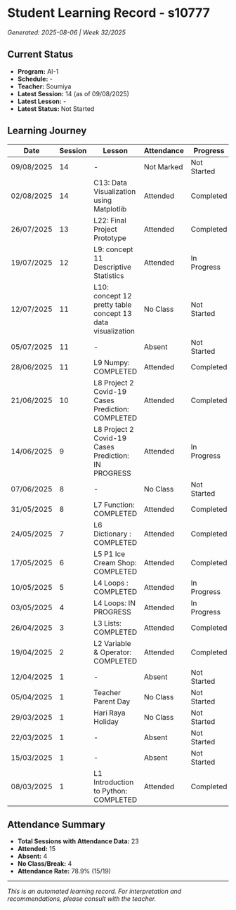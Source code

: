 # Student Learning Record - s10777
*Generated: 2025-08-06 | Week 32/2025*

## Current Status
- **Program:** AI-1
- **Schedule:**  -
- **Teacher:** Soumiya
- **Latest Session:** 14 (as of 09/08/2025)
- **Latest Lesson:** -
- **Latest Status:** Not Started

## Learning Journey
| Date | Session | Lesson | Attendance | Progress |
|------|---------|--------|------------|----------|
| 09/08/2025 | 14 | - | Not Marked | Not Started |
| 02/08/2025 | 14 | C13: Data Visualization using Matplotlib | Attended | Completed |
| 26/07/2025 | 13 | L22: Final Project Prototype | Attended | Completed |
| 19/07/2025 | 12 | L9: concept 11 Descriptive Statistics | Attended | In Progress |
| 12/07/2025 | 11 | L10: concept 12 pretty table concept 13 data visualization | No Class | Not Started |
| 05/07/2025 | 11 | - | Absent | Not Started |
| 28/06/2025 | 11 | L9 Numpy: COMPLETED | Attended | Completed |
| 21/06/2025 | 10 | L8 Project 2 Covid-19 Cases Prediction: COMPLETED | Attended | Completed |
| 14/06/2025 | 9 | L8 Project 2 Covid-19 Cases Prediction: IN PROGRESS | Attended | In Progress |
| 07/06/2025 | 8 | - | No Class | Not Started |
| 31/05/2025 | 8 | L7 Function: COMPLETED | Attended | Completed |
| 24/05/2025 | 7 | L6 Dictionary : COMPLETED | Attended | Completed |
| 17/05/2025 | 6 | L5 P1 Ice Cream Shop: COMPLETED | Attended | Completed |
| 10/05/2025 | 5 | L4 Loops : COMPLETED | Attended | In Progress |
| 03/05/2025 | 4 | L4 Loops: IN PROGRESS | Attended | In Progress |
| 26/04/2025 | 3 | L3 Lists: COMPLETED | Attended | Completed |
| 19/04/2025 | 2 | L2 Variable & Operator: COMPLETED | Attended | Completed |
| 12/04/2025 | 1 | - | Absent | Not Started |
| 05/04/2025 | 1 | Teacher Parent Day | No Class | Not Started |
| 29/03/2025 | 1 | Hari Raya Holiday | No Class | Not Started |
| 22/03/2025 | 1 | - | Absent | Not Started |
| 15/03/2025 | 1 | - | Absent | Not Started |
| 08/03/2025 | 1 | L1 Introduction to Python: COMPLETED | Attended | Completed |

## Attendance Summary
- **Total Sessions with Attendance Data:** 23
- **Attended:** 15
- **Absent:** 4
- **No Class/Break:** 4
- **Attendance Rate:** 78.9% (15/19)

---
*This is an automated learning record. For interpretation and recommendations, please consult with the teacher.*